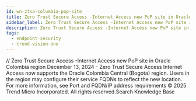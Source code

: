 ```yaml
---
id: wn-ztsa-columbia-pop-site
title: Zero Trust Secure Access -Internet Access new PoP site in Oracle Colombia region
sidebar_label: Zero Trust Secure Access -Internet Access new PoP site in Oracle Colombia region
description: Zero Trust Secure Access -Internet Access new PoP site in Oracle Colombia region
tags:
  - endpoint-security
  - trend-vision-one
---
```


/*<![CDATA[*/ $('#title').html($('meta[name=map-description]').attr('content')); /*]]>*/ Zero Trust Secure Access -Internet Access new PoP site in Oracle Colombia region December 13, 2024 - Zero Trust Secure Access Internet Access now supports the Oracle Colombia Central (Bogota) region. Users in the region may configure their service FQDNs to reflect the new location. For more information, see Port and FQDN/IP address requirements © 2025 Trend Micro Incorporated. All rights reserved.Search Knowledge Base